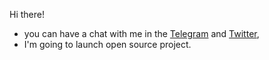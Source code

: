Hi there!

 - you can have a chat with me in the [Telegram](https://t.me/akulik512) and [Twitter](https://twitter.com/akulik512),
 - I'm going to launch open source project.
